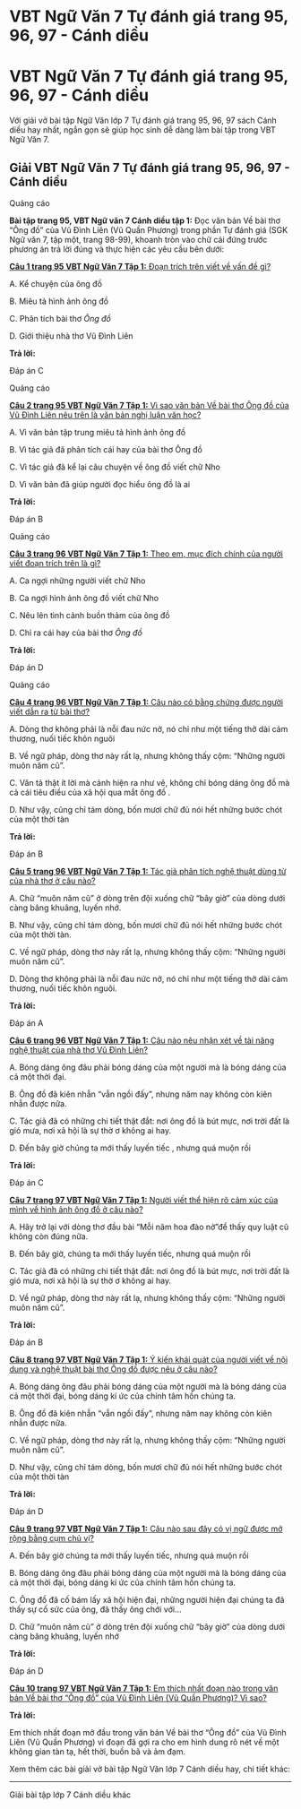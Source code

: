 # VBT Ngữ Văn 7 Tự đánh giá trang 95, 96, 97 - Cánh diều

# VBT Ngữ Văn 7 Tự đánh giá trang 95, 96, 97 - Cánh diều

Với giải vở bài tập Ngữ Văn lớp 7 Tự đánh giá trang 95, 96, 97 sách Cánh diều hay nhất, ngắn gọn sẽ giúp học sinh dễ dàng làm bài tập trong VBT Ngữ Văn 7.

## Giải VBT Ngữ Văn 7 Tự đánh giá trang 95, 96, 97 - Cánh diều

Quảng cáo

**Bài tập trang 95, VBT Ngữ văn 7 Cánh diều tập 1:** Đọc văn bản Về bài thơ “Ông đồ” của Vũ Đình Liên (Vũ Quần Phương) trong phần Tự đánh giá (SGK Ngữ văn 7, tập một, trang 98-99), khoanh tròn vào chữ cái đứng trước phương án trả lời đúng và thực hiện các yêu cầu bên dưới:

[**Câu 1 trang 95 VBT Ngữ Văn 7 Tập 1:** Đoạn trích trên viết về vấn đề gì?](https://vietjack.com/vbt-ngu-van-7-cd/cau-1-trang-95-vth-ngu-van-lop-7-tap-1.jsp)

A. Kể chuyện của ông đồ

B. Miêu tả hình ảnh ông đồ

C. Phân tích bài thơ _Ông đồ_

D. Giới thiệu nhà thơ Vũ Đình Liên

**Trả lời:**

Đáp án C

Quảng cáo

[**Câu 2 trang 95 VBT Ngữ Văn 7 Tập 1:** Vì sao văn bản Về bài thơ Ông đồ của Vũ Đình Liên nêu trên là văn bản nghị luận văn học?](https://vietjack.com/vbt-ngu-van-7-cd/cau-2-trang-95-vth-ngu-van-lop-7-tap-1.jsp)

A. Vì văn bản tập trung miêu tả hình ảnh ông đồ

B. Vì tác giả đã phân tích cái hay của bài thơ Ông đồ

C. Vì tác giả đã kể lại câu chuyện về ông đồ viết chữ Nho

D. Vì văn bản đã giúp người đọc hiểu ông đồ là ai 

**Trả lời:**

Đáp án B

Quảng cáo

[**Câu 3 trang 96 VBT Ngữ Văn 7 Tập 1:** Theo em, mục đích chính của người viết đoạn trích trên là gì?](https://vietjack.com/vbt-ngu-van-7-cd/cau-3-trang-96-vth-ngu-van-lop-7-tap-1.jsp)

A. Ca ngợi những người viết chữ Nho

B. Ca ngợi hình ảnh ông đồ viết chữ Nho

C. Nêu lên tình cảnh buồn thảm của ông đồ

D. Chỉ ra cái hay của bài thơ _Ông đồ_

**Trả lời:**

Đáp án D

Quảng cáo

[**Câu 4 trang 96 VBT Ngữ Văn 7 Tập 1:** Câu nào có bằng chứng được người viết dẫn ra từ bài thơ?](https://vietjack.com/vbt-ngu-van-7-cd/cau-4-trang-96-vth-ngu-van-lop-7-tap-1.jsp)

A. Dòng thơ không phải là nỗi đau nức nở, nó chỉ như một tiếng thở dài cảm thương, nuối tiếc khôn nguôi

B. Về ngữ pháp, dòng thơ này rất lạ, nhưng không thấy cộm: “Những người muôn năm cũ”.

C. Văn tả thật ít lời mà cảnh hiện ra như vẽ, không chỉ bóng dáng ông đồ mà cả cái tiêu điều của xã hội qua mắt ông đồ .

D. Như vậy, cũng chỉ tám dòng, bốn mươi chữ đủ nói hết những bước chót của một thời tàn

**Trả lời:**

Đáp án B

[**Câu 5 trang 96 VBT Ngữ Văn 7 Tập 1:** Tác giả phân tích nghệ thuật dùng từ của nhà thơ ở câu nào?](https://vietjack.com/vbt-ngu-van-7-cd/cau-5-trang-96-vth-ngu-van-lop-7-tap-1.jsp)

A. Chữ “muôn năm cũ” ở dòng trên đội xuống chữ “bây giờ” của dòng dưới càng bâng khuâng, luyến nhớ.

B. Như vậy, cũng chỉ tám dòng, bốn mươi chữ đủ nói hết những bước chót của một thời tàn.

C. Về ngữ pháp, dòng thơ này rất lạ, nhưng không thấy cộm: “Những người muôn năm cũ”.

D. Dòng thơ không phải là nỗi đau nức nở, nó chỉ như một tiếng thở dài cảm thương, nuối tiếc khôn nguôi.

**Trả lời:**

Đáp án A

[**Câu 6 trang 96 VBT Ngữ Văn 7 Tập 1:** Câu nào nêu nhận xét về tài năng nghệ thuật của nhà thơ Vũ Đình Liên?](https://vietjack.com/vbt-ngu-van-7-cd/cau-6-trang-96-vth-ngu-van-lop-7-tap-1.jsp)

A. Bóng dáng ông đâu phải bóng dáng của một người mà là bóng dáng của cả một thời đại.

B. Ông đồ đã kiên nhẫn “vẫn ngồi đấy”, nhưng năm nay không còn kiên nhẫn được nữa.

C. Tác giả đã có những chi tiết thật đắt: nơi ông đồ là bút mực, nơi trời đất là gió mưa, nơi xã hội là sự thờ ơ không ai hay.

D. Đến bây giờ chúng ta mới thấy luyến tiếc , nhưng quá muộn rồi

**Trả lời:**

Đáp án C

[**Câu 7 trang 97 VBT Ngữ Văn 7 Tập 1:** Người viết thể hiện rõ cảm xúc của mình về hình ảnh ông đồ ở câu nào?](https://vietjack.com/vbt-ngu-van-7-cd/cau-7-trang-97-vth-ngu-van-lop-7-tap-1.jsp)

A. Hãy trở lại với dòng thơ đầu bài “Mỗi năm hoa đào nở”để thấy quy luật cũ không còn đúng nữa.

B. Đến bây giờ, chúng ta mới thấy luyến tiếc, nhưng quá muộn rồi 

C. Tác giả đã có những chi tiết thật đắt: nơi ông đồ là bút mực, nơi trời đất là gió mưa, nơi xã hội là sự thờ ơ không ai hay.

D. Về ngữ pháp, dòng thơ này rất lạ, nhưng không thấy cộm: “Những người muôn năm cũ”.

**Trả lời:**

Đáp án B

[**Câu 8 trang 97 VBT Ngữ Văn 7 Tập 1:** Ý kiến khái quát của người viết về nội dung và nghệ thuật bài thơ Ông đồ được nêu ở câu nào?](https://vietjack.com/vbt-ngu-van-7-cd/cau-8-trang-97-vth-ngu-van-lop-7-tap-1.jsp)

A. Bóng dáng ông đâu phải bóng dáng của một người mà là bóng dáng của cả một thời đại, bóng dáng kí ức của chính tâm hồn chúng ta.

B. Ông đồ đã kiên nhẫn “vẫn ngồi đấy”, nhưng năm nay không còn kiên nhẫn được nữa.

C. Về ngữ pháp, dòng thơ này rất lạ, nhưng không thấy cộm: “Những người muôn năm cũ”.

D. Như vậy, cũng chỉ tám dòng, bốn mươi chữ đủ nói hết những bước chót của một thời tàn

**Trả lời:**

Đáp án D

[**Câu 9 trang 97 VBT Ngữ Văn 7 Tập 1:** Câu nào sau đây có vị ngữ được mở rộng bằng cụm chủ vị?](https://vietjack.com/vbt-ngu-van-7-cd/cau-9-trang-97-vth-ngu-van-lop-7-tap-1.jsp)

A. Đến bây giờ chúng ta mới thấy luyến tiếc, nhưng quá muộn rồi 

B. Bóng dáng ông đâu phải bóng dáng của một người mà là bóng dáng của cả một thời đại, bóng dáng kí ức của chính tâm hồn chúng ta.

C. Ông đồ đã cố bám lấy xã hội hiện đại, những người hiện đại chúng ta đã thấy sự cố sức của ông, đã thấy ông chới với…

D. Chữ “muôn năm cũ” ở dòng trên đội xuống chữ “bây giờ” của dòng dưới càng bâng khuâng, luyến nhớ

**Trả lời:**

Đáp án D

[**Câu 10 trang 97 VBT Ngữ Văn 7 Tập 1:** Em thích nhất đoạn nào trong văn bản Về bài thơ “Ông đồ” của Vũ Đình Liên (Vũ Quần Phương)? Vì sao?](https://vietjack.com/vbt-ngu-van-7-cd/cau-10-trang-97-vth-ngu-van-lop-7-tap-1.jsp)

**Trả lời:**

Em thích nhất đoạn mở đầu trong văn bản Về bài thơ “Ông đồ” của Vũ Đình Liên (Vũ Quần Phương) vì đoạn đã gợi ra cho em hình dung rõ nét về một không gian tàn tạ, hết thời, buồn bã và ảm đạm.

Xem thêm các bài giải vở bài tập Ngữ Văn lớp 7 Cánh diều hay, chi tiết khác:

* * *

Giải bài tập lớp 7 Cánh diều khác
